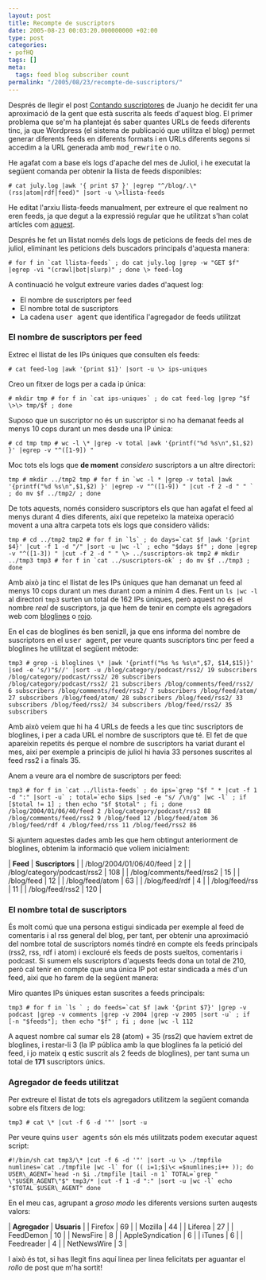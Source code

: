 ```yaml
---
layout: post
title: Recompte de suscriptors
date: 2005-08-23 00:03:20.000000000 +02:00
type: post
categories:
- pofHQ
tags: []
meta:
  tags: feed blog subscriber count
permalink: "/2005/08/23/recompte-de-suscriptors/"
---
```

Després de llegir el post [Contando suscriptores](http://blackshell.usebox.net/archivo/628.php) de Juanjo he decidit fer una aproximació de la gent que està suscrita als feeds d'aquest blog. El primer problema que se'm ha plantejat és saber quantes URLs de feeds diferents tinc, ja que Wordpress (el sistema de publicació que utilitza el blog) permet generar diferents feeds en diferents formats i en URLs diferents segons si accedim a la URL generada amb <tt>mod_rewrite</tt> o no.

He agafat com a base els logs d'apache del mes de Juliol, i he executat la següent comanda per obtenir la llista de feeds disponibles:

```
# cat july.log |awk '{ print $7 }' |egrep "^/blog/.\*(rss|atom|rdf|feed)" |sort -u \>llista-feeds
```

He editat l'arxiu llista-feeds manualment, per extreure el que realment no eren feeds, ja que degut a la expressió regular que he utilitzat s'han colat artícles com [aquest](/blog/2004/10/24/feed-overflow/).

Després he fet un llistat només dels logs de peticions de feeds del mes de juliol, eliminant les peticions dels buscadors principals d'aquesta manera:

```
# for f in `cat llista-feeds` ; do cat july.log |grep -w "GET $f" |egrep -vi "(crawl|bot|slurp)" ; done \> feed-log
```

A continuació he volgut extreure varies dades d'aquest log:

- El nombre de suscriptors per feed
- El nombre total de suscriptors
- La cadena <tt>user agent</tt> que identifica l'agregador de feeds utilitzat

<!--more-->

### El nombre de suscriptors per feed

Extrec el llistat de les IPs úniques que consulten els feeds:

```
# cat feed-log |awk '{print $1}' |sort -u \> ips-uniques
```

Creo un fitxer de logs per a cada ip única:

```
# mkdir tmp # for f in `cat ips-uniques` ; do cat feed-log |grep ^$f \>\> tmp/$f ; done
```

Suposo que un suscriptor no és un suscriptor si no ha demanat feeds al menys 10 cops durant un mes desde una IP única:

```
# cd tmp tmp # wc -l \* |grep -v total |awk '{printf("%d %s\n",$1,$2) }' |egrep -v "^([1-9]) "
```

Moc tots els logs que **de moment** _considero_ suscriptors a un altre directori:

```
tmp # mkdir ../tmp2 tmp # for f in `wc -l * |grep -v total |awk '{printf("%d %s\n",$1,$2) }' |egrep -v "^([1-9]) " |cut -f 2 -d " " ` ; do mv $f ../tmp2/ ; done
```

De tots aquests, només considero suscriptors els que han agafat el feed al menys durant 4 dies diferents, així que repeteixo la mateixa operació movent a una altra carpeta tots els logs que considero vàlids:

```
tmp # cd ../tmp2 tmp2 # for f in `ls` ; do days=`cat $f |awk '{print $4}' |cut -f 1 -d "/" |sort -u |wc -l` ; echo "$days $f" ; done |egrep -v "^([1-3]) " |cut -f 2 -d " " \> ../suscriptors-ok tmp2 # mkdir ../tmp3 tmp3 # for f in `cat ../suscriptors-ok` ; do mv $f ../tmp3 ; done
```

Amb això ja tinc el llistat de les IPs úniques que han demanat un feed al menys 10 cops durant un mes durant com a mínim 4 dies. Fent un `ls |wc -l` al directori `tmp3` surten un total de 162 IPs úniques, però aquest no és el nombre _real_ de suscriptors, ja que hem de tenir en compte els agregadors web com [bloglines](http://www.bloglines.com) o [rojo](http://www.rojo.com).

En el cas de bloglines és ben senizll, ja que ens informa del nombre de suscriptors en el <tt>user agent</tt>, per veure quants suscriptors tinc per feed a bloglines he utilitzat el següent mètode:

```
tmp3 # grep -i bloglines \* |awk '{printf("%s %s %s\n",$7, $14,$15)}' |sed -e 's/)"$//' |sort -u /blog/category/podcast/rss2/ 19 subscribers /blog/category/podcast/rss2/ 20 subscribers /blog/category/podcast/rss2/ 21 subscribers /blog/comments/feed/rss2/ 6 subscribers /blog/comments/feed/rss2/ 7 subscribers /blog/feed/atom/ 27 subscribers /blog/feed/atom/ 28 subscribers /blog/feed/rss2/ 33 subscribers /blog/feed/rss2/ 34 subscribers /blog/feed/rss2/ 35 subscribers
```

Amb això veiem que hi ha 4 URLs de feeds a les que tinc suscriptors de bloglines, i per a cada URL el nombre de suscriptors que té. El fet de que apareixin repetits és perque el nombre de suscriptors ha variat durant el mes, així per exemple a principis de juliol hi havia 33 persones suscrites al feed rss2 i a finals 35.

Anem a veure ara el nombre de suscriptors per feed:

```
tmp3 # for f in `cat ../llista-feeds` ; do ips=`grep "$f " * |cut -f 1 -d ":" |sort -u` ; total=`echo $ips |sed -e "s/ /\n/g" |wc -l` ; if [$total != 1] ; then echo "$f $total" ; fi ; done /blog/2004/01/06/40/feed 2 /blog/category/podcast/rss2 88 /blog/comments/feed/rss2 9 /blog/feed 12 /blog/feed/atom 36 /blog/feed/rdf 4 /blog/feed/rss 11 /blog/feed/rss2 86
```

Si ajuntem aquestes dades amb les que hem obtingut anteriorment de bloglines, obtenim la informació que voliem inicialment:

| **Feed** | **Suscriptors** |
| /blog/2004/01/06/40/feed | 2 |
| /blog/category/podcast/rss2 | 108 |
| /blog/comments/feed/rss2 | 15 |
| /blog/feed | 12 |
| /blog/feed/atom | 63 |
| /blog/feed/rdf | 4 |
| /blog/feed/rss | 11 |
| /blog/feed/rss2 | 120 |

### El nombre total de suscriptors

És molt comú que una persona estigui sindicada per exemple al feed de comentaris i al rss general del blog, per tant, per obtenir una aproximació del nombre total de suscriptors només tindré en compte els feeds principals (rss2, rss, rdf i atom) i exclouré els feeds de posts sueltos, comentaris i podcast. Si sumem els suscriptors d'aquests feeds dona un total de 210, però cal tenir en compte que una única IP pot estar sindicada a més d'un feed, aixi que ho farem de la següent manera:

Miro quantes IPs úniques estan suscrites a feeds principals:

```
tmp3 # for f in `ls ` ; do feeds=`cat $f |awk '{print $7}' |grep -v podcast |grep -v comments |grep -v 2004 |grep -v 2005 |sort -u` ; if [-n "$feeds"]; then echo "$f" ; fi ; done |wc -l 112
```

A aquest nombre cal sumar els 28 (atom) + 35 (rss2) que havíem extret de bloglines, i restar-li 3 (la IP pública amb la que bloglines fa la petició del feed, i jo mateix q estic suscrit als 2 feeds de bloglines), per tant suma un total de **171** suscriptors únics.

### Agregador de feeds utilitzat

Per extreure el llistat de tots els agregadors utilitzem la següent comanda sobre els fitxers de log:

```
tmp3 # cat \* |cut -f 6 -d '"' |sort -u
```

Per veure quins <tt>user agents</tt> són els més utilitzats podem executar aquest script:

```
#!/bin/sh cat tmp3/\* |cut -f 6 -d '"' |sort -u \> ./tmpfile numlines=`cat ./tmpfile |wc -l` for (( i=1;$i\< =$numlines;i++ )); do USER\_AGENT=`head -n $i ./tmpfile |tail -n 1` TOTAL=`grep " \"$USER_AGENT\"$" tmp3/* |cut -f 1 -d ":" |sort -u |wc -l` echo "$TOTAL $USER\_AGENT" done
```

En el meu cas, agrupant a _groso modo_ les diferents versions surten auqests valors:

| **Agregador** | **Usuaris** |
| Firefox | 69 |
| Mozilla | 44 |
| Liferea | 27 |
| FeedDemon | 10 |
| NewsFire | 8 |
| AppleSyndication | 6 |
| iTunes | 6 |
| Feedreader | 4 |
| NetNewsWire | 3 |

I això és tot, si has llegit fins aquí linea per linea felicitats per aguantar el _rollo_ de post que m'ha sortit!

